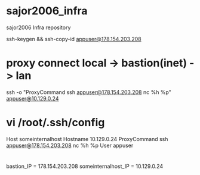 # sajor2006_infra
sajor2006 Infra repository


ssh-keygen && ssh-copy-id appuser@178.154.203.208

# proxy connect local -> bastion(inet) -> lan
ssh -o "ProxyCommand ssh appuser@178.154.203.208 nc %h %p" appuser@10.129.0.24

# vi /root/.ssh/config
Host someinternalhost
        Hostname 10.129.0.24
        ProxyCommand ssh appuser@178.154.203.208 nc %h %p
        User appuser
#

bastion_IP = 178.154.203.208
someinternalhost_IP = 10.129.0.24
